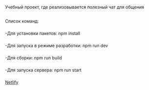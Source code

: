 Учебный проект, где реализовывается полезный чат для общения

##

Список команд:

###

-Для установки пакетов: npm install

###

-Для запуска в режиме разработки: npm run dev

###

-Для сборки: npm run build

###

-Для запуска сервера: npm run start

###

<a target="_blank" href="https://sage-beijinho-4557b0.netlify.app/">Netlify</a>
